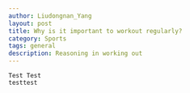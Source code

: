 ```yaml
---
author: Liudongnan_Yang
layout: post
title: Why is it important to workout regularly?
category: Sports
tags: general
description: Reasoning in working out 
---
```


    Test Test
    testtest